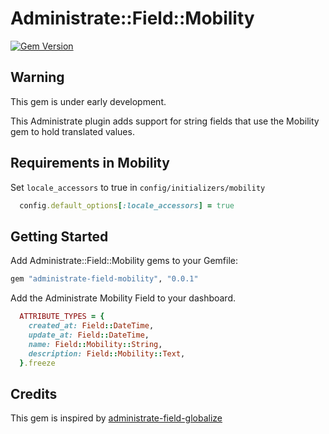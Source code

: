 # Administrate::Field::Mobility 

[![Gem Version](https://badge.fury.io/rb/administrate-field-mobility.svg)](https://badge.fury.io/rb/administrate-field-mobility)

## Warning
This gem is under early development.

This Administrate plugin adds support for string fields that use the Mobility gem to hold
translated values. 

Requirements in Mobility
----------------------

Set `locale_accessors` to true in `config/initializers/mobility`

```ruby
  config.default_options[:locale_accessors] = true
```

Getting Started
----------------------

Add Administrate::Field::Mobility gems to your Gemfile:

```ruby
gem "administrate-field-mobility", "0.0.1"
```

Add the Administrate Mobility Field to your dashboard.

```ruby
  ATTRIBUTE_TYPES = {
    created_at: Field::DateTime,
    update_at: Field::DateTime,
    name: Field::Mobility::String,
    description: Field::Mobility::Text,
  }.freeze
```

Credits
----------------------

This gem is inspired by [administrate-field-globalize](https://github.com/arkirchner/administrate-field-globalize)
